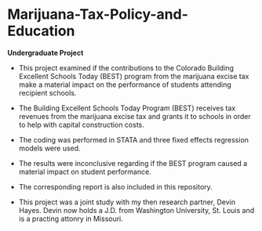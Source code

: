 # Marijuana-Tax-Policy-and-Education

**Undergraduate Project**

- This project examined if the contributions to the Colorado Building Excellent Schools Today (BEST) program from the marijuana excise tax make a material impact on the performance of students attending recipient schools. 

- The Building Excellent Schools Today Program (BEST) receives tax revenues from the marijuana excise tax and grants it to schools in order to help with capital construction costs. 

- The coding was performed in STATA and three fixed effects regression models were used.

- The results were inconclusive regarding if the BEST program caused a material impact on student performance. 

- The corresponding report is also included in this repository.

- This project was a joint study with my then research partner, Devin Hayes. Devin now holds a J.D. from Washington University, St. Louis and is a practing attonry in Missouri. 















